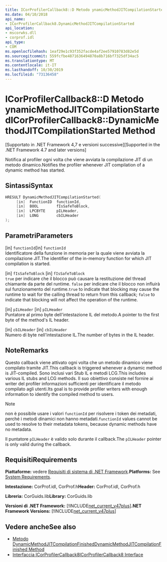 ```yaml
---
title: ICorProfilerCallback8::D Metodo ynamicMethodJITCompilationStarted
ms.date: 04/10/2018
api_name:
- ICorProfilerCallback8.DynamicMethodJITCompilationStarted
api_location:
- mscorwks.dll
- corprof.idl
api_type:
- COM
ms.openlocfilehash: 1eaf29e1c93f352facde4af2ee57910783d82e5d
ms.sourcegitcommit: 559fcfbe4871636494870a8b716bf7325df34ac5
ms.translationtype: MT
ms.contentlocale: it-IT
ms.lasthandoff: 10/30/2019
ms.locfileid: "73136458"
---
```

# <a name="icorprofilercallback8dynamicmethodjitcompilationstarted-method"></a><span data-ttu-id="ab704-102">ICorProfilerCallback8::D Metodo ynamicMethodJITCompilationStarted</span><span class="sxs-lookup"><span data-stu-id="ab704-102">ICorProfilerCallback8::DynamicMethodJITCompilationStarted Method</span></span>
<span data-ttu-id="ab704-103">[Supportato in .NET Framework 4,7 e versioni successive]</span><span class="sxs-lookup"><span data-stu-id="ab704-103">[Supported in the .NET Framework 4.7 and later versions]</span></span>  
  
<span data-ttu-id="ab704-104">Notifica al profiler ogni volta che viene avviata la compilazione JIT di un metodo dinamico.</span><span class="sxs-lookup"><span data-stu-id="ab704-104">Notifies the profiler whenever JIT compilation of a dynamic method has started.</span></span>  
  
## <a name="syntax"></a><span data-ttu-id="ab704-105">Sintassi</span><span class="sxs-lookup"><span data-stu-id="ab704-105">Syntax</span></span>  
  
```cpp  
HRESULT DynamicMethodJITCompilationStarted(  
     [in]  FunctionID  functionId,   
     [in]  BOOL        fIsSafeToBlock,   
     [in]  LPCBYTE     pILHeader,   
     [in]  LONG        cbILHeader   
);  
```  
  
## <a name="parameters"></a><span data-ttu-id="ab704-106">Parametri</span><span class="sxs-lookup"><span data-stu-id="ab704-106">Parameters</span></span>  
<span data-ttu-id="ab704-107">[in] `functionId`</span><span class="sxs-lookup"><span data-stu-id="ab704-107">[in] `functionId`</span></span>  
<span data-ttu-id="ab704-108">Identificatore della funzione in memoria per la quale viene avviata la compilazione JIT.</span><span class="sxs-lookup"><span data-stu-id="ab704-108">The identifier of the in-memory function for which JIT compilation is started.</span></span>   

<span data-ttu-id="ab704-109">[in] `fIsSafeToBlock` </span><span class="sxs-lookup"><span data-stu-id="ab704-109">[in] `fIsSafeToBlock` </span></span>  
<span data-ttu-id="ab704-110">`true` per indicare che il blocco può causare la restituzione del thread chiamante da parte del runtime. `false` per indicare che il blocco non influirà sul funzionamento del runtime.</span><span class="sxs-lookup"><span data-stu-id="ab704-110">`true` to indicate that blocking may cause the runtime to wait for the calling thread to return from this callback; `false` to indicate that blocking will not affect the operation of the runtime.</span></span>  

<span data-ttu-id="ab704-111">[in] `pILHeader`  </span><span class="sxs-lookup"><span data-stu-id="ab704-111">[in] `pILHeader`  </span></span>  
<span data-ttu-id="ab704-112">Puntatore al primo byte dell'intestazione IL del metodo.</span><span class="sxs-lookup"><span data-stu-id="ab704-112">A pointer to the first byte of the method's IL header.</span></span>   

<span data-ttu-id="ab704-113">[in] `cbILHeader`  </span><span class="sxs-lookup"><span data-stu-id="ab704-113">[in] `cbILHeader`  </span></span>  
<span data-ttu-id="ab704-114">Numero di byte nell'intestazione IL.</span><span class="sxs-lookup"><span data-stu-id="ab704-114">The number of bytes in the IL header.</span></span> 

## <a name="remarks"></a><span data-ttu-id="ab704-115">Note</span><span class="sxs-lookup"><span data-stu-id="ab704-115">Remarks</span></span>  

<span data-ttu-id="ab704-116">Questo callback viene attivato ogni volta che un metodo dinamico viene compilato tramite JIT.</span><span class="sxs-lookup"><span data-stu-id="ab704-116">This callback is triggered whenever a dynamic method is JIT-compiled.</span></span> <span data-ttu-id="ab704-117">Sono inclusi vari Stub IL e metodi LCG.</span><span class="sxs-lookup"><span data-stu-id="ab704-117">This includes various IL stubs and LCG methods.</span></span> <span data-ttu-id="ab704-118">Il suo obiettivo consiste nel fornire ai writer del profiler informazioni sufficienti per identificare il metodo compilato agli utenti.</span><span class="sxs-lookup"><span data-stu-id="ab704-118">Its goal is to provide profiler writers with enough information to identify the compiled method to users.</span></span>

> [!NOTE]
> <span data-ttu-id="ab704-119">non è possibile usare i valori `functionId` per risolvere i token dei metadati, perché i metodi dinamici non hanno metadati.</span><span class="sxs-lookup"><span data-stu-id="ab704-119">`functionId` values cannot be used to resolve to their metadata tokens, because dynamic methods have no metadata.</span></span>

<span data-ttu-id="ab704-120">Il puntatore `pILHeader` è valido solo durante il callback.</span><span class="sxs-lookup"><span data-stu-id="ab704-120">The `pILHeader` pointer is only valid during the callback.</span></span>

## <a name="requirements"></a><span data-ttu-id="ab704-121">Requisiti</span><span class="sxs-lookup"><span data-stu-id="ab704-121">Requirements</span></span>  
 <span data-ttu-id="ab704-122">**Piattaforme:** vedere [Requisiti di sistema di .NET Framework](../../../../docs/framework/get-started/system-requirements.md).</span><span class="sxs-lookup"><span data-stu-id="ab704-122">**Platforms:** See [System Requirements](../../../../docs/framework/get-started/system-requirements.md).</span></span>  
  
 <span data-ttu-id="ab704-123">**Intestazione:** CorProf.idl, CorProf.h</span><span class="sxs-lookup"><span data-stu-id="ab704-123">**Header:** CorProf.idl, CorProf.h</span></span>  
  
 <span data-ttu-id="ab704-124">**Libreria:** CorGuids.lib</span><span class="sxs-lookup"><span data-stu-id="ab704-124">**Library:** CorGuids.lib</span></span>  
  
 <span data-ttu-id="ab704-125">**Versioni di .NET Framework:** [!INCLUDE[net_current_v47plus](../../../../includes/net-current-v47plus.md)]</span><span class="sxs-lookup"><span data-stu-id="ab704-125">**.NET Framework Versions:** [!INCLUDE[net_current_v47plus](../../../../includes/net-current-v47plus.md)]</span></span>  
  
## <a name="see-also"></a><span data-ttu-id="ab704-126">Vedere anche</span><span class="sxs-lookup"><span data-stu-id="ab704-126">See also</span></span>

- [<span data-ttu-id="ab704-127">Metodo DynamicMethodJITCompilationFinished</span><span class="sxs-lookup"><span data-stu-id="ab704-127">DynamicMethodJITCompilationFinished Method</span></span>](icorprofilercallback8-dynamicmethodjitcompilationfinished-method.md)
- [<span data-ttu-id="ab704-128">Interfaccia ICorProfilerCallback8</span><span class="sxs-lookup"><span data-stu-id="ab704-128">ICorProfilerCallback8 Interface</span></span>](icorprofilercallback8-interface.md)

